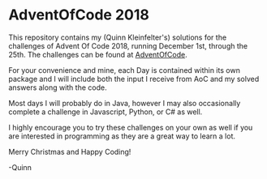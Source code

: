# AdventOfCode 2018
This repository contains my (Quinn Kleinfelter's) solutions for the challenges of Advent Of Code 2018, running December 1st, through the 25th.
The challenges can be found at [AdventOfCode](https://adventofcode.com/2018).

For your convenience and mine, each Day is contained within its own package and I will include both the input I receive from AoC
and my solved answers along with the code.

Most days I will probably do in Java, however I may also occasionally complete a challenge in Javascript, Python, or C# as well.

I highly encourage you to try these challenges on your own as well if you are interested in programming as they are a great way to learn a lot.

Merry Christmas and Happy Coding!

-Quinn

